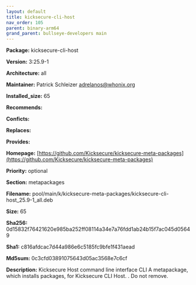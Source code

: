 ```yaml
---
layout: default
title: kicksecure-cli-host
nav_order: 105
parent: binary-arm64
grand_parent: bullseye-developers main
---
```


**Package:** kicksecure-cli-host

**Version:** 3:25.9-1

**Architecture:**  all

**Maintainer:**  Patrick Schleizer <adrelanos@whonix.org>

**Installed_size:**  65

**Recommends:**  

**Conficts:**  

**Replaces:**  

**Provides:**  

**Homepage:**  [https://github.com/Kicksecure/kicksecure-meta-packages](https://github.com/Kicksecure/kicksecure-meta-packages)

**Priority:**  optional

**Section:** metapackages

**Filename:**  pool/main/k/kicksecure-meta-packages/kicksecure-cli-host_25.9-1_all.deb

**Size:**  65

**Sha256:**  0d15832f76421620e985ba252ff08114a34e7a76fdd1ab24b15f7ac045d05649

**Sha1:**  c816afdcac7d44a986e6c5185fc9bfe1f431aead

**Md5sum:**  0c3cfd03891075643d05ac3568e7c6cf

**Description:** Kicksecure Host command line interface CLI
 A metapackage, which installs packages, for Kicksecure CLI Host.
 .
 Do not remove.


